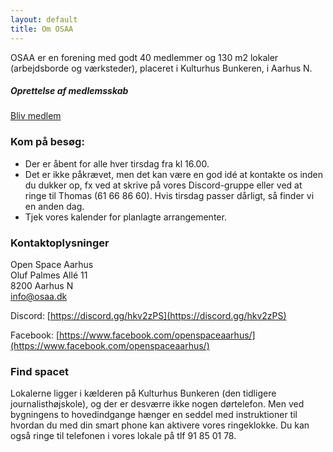 ```yaml
---
layout: default
title: Om OSAA
---
```


OSAA er en forening med godt 40 medlemmer og 130 m2 lokaler (arbejdsborde og værksteder), placeret i Kulturhus Bunkeren, i Aarhus N.


##### Oprettelse af medlemsskab

<a href="blivMedlem.html">Bliv medlem</a>

### Kom på besøg:
+ Der er åbent for alle hver tirsdag fra kl 16.00.
+ Det er ikke påkrævet, men det kan være en god idé at kontakte os inden du dukker op, fx ved at skrive på vores Discord-gruppe eller ved at ringe til Thomas (61 66 86 60). Hvis tirsdag passer dårligt, så finder vi en anden dag.
+ Tjek vores kalender for planlagte arrangementer.

### Kontaktoplysninger

Open Space Aarhus <br>
Oluf Palmes Allé 11 <br>
8200 Aarhus N <br>
<info@osaa.dk> <br>

Discord: [https://discord.gg/hkv2zPS](https://discord.gg/hkv2zPS)

Facebook: [https://www.facebook.com/openspaceaarhus/](https://www.facebook.com/openspaceaarhus/)

### Find spacet

Lokalerne ligger i kælderen på Kulturhus Bunkeren (den tidligere journalisthøjskole), og der er desværre ikke nogen dørtelefon. Men ved bygningens to hovedindgange hænger en seddel med instruktioner til hvordan du med din smart phone kan aktivere vores ringeklokke. Du kan også ringe til telefonen i vores lokale på tlf 91 85 01 78.
